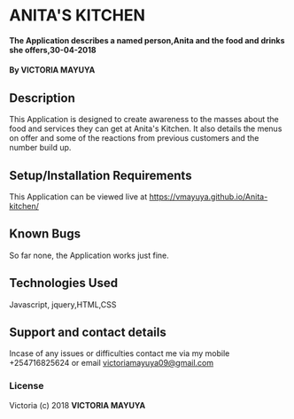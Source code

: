 # ANITA'S KITCHEN
#### The Application describes a named person,Anita and the food and drinks she offers,30-04-2018
#### By **VICTORIA MAYUYA**
## Description
This Application is designed to create awareness to the masses about the food and services they can get at Anita's Kitchen.
It also details the menus on offer and some of the reactions from previous customers and the number build up.
## Setup/Installation Requirements
This Application can be viewed live at https://vmayuya.github.io/Anita-kitchen/
## Known Bugs
So far none, the Application works just fine.
## Technologies Used
Javascript, jquery,HTML,CSS
## Support and contact details
Incase of any issues or difficulties contact me via my mobile +254716825624 or email victoriamayuya09@gmail.com
### License
Victoria (c) 2018 **VICTORIA MAYUYA**
